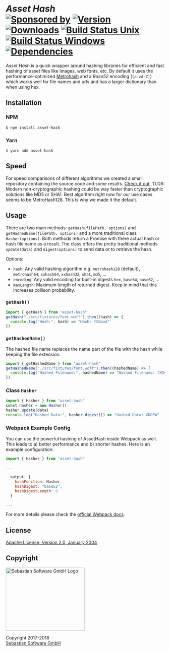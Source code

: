 # _Asset Hash_ <br/>[![Sponsored by][sponsor-img]][sponsor] [![Version][npm-version-img]][npm] [![Downloads][npm-downloads-img]][npm] [![Build Status Unix][travis-img]][travis] [![Build Status Windows][appveyor-img]][appveyor] [![Dependencies][deps-img]][deps]

_Asset Hash_ is a quick wrapper around hashing libraries for efficient and fast hashing of asset files like images, web fonts, etc. By default it uses the performance-optimized [Metrohash](https://github.com/jandrewrogers/MetroHash) and a *Base52* encoding (`[a-zA-Z]`) which works well for file names and urls and has a larger dictionary than when using hex.

[sponsor]: https://www.sebastian-software.de
[deps]: https://david-dm.org/sebastian-software/asset-hash
[npm]: https://www.npmjs.com/package/asset-hash
[travis]: https://travis-ci.org/sebastian-software/asset-hash
[appveyor]: https://ci.appveyor.com/project/swernerx/asset-hash/branch/master

[sponsor-img]: https://badgen.net/badge/Sponsored%20by/Sebastian%20Software/692446
[deps-img]: https://badgen.net/david/dep/sebastian-software/asset-hash
[npm-downloads-img]: https://badgen.net/npm/dm/asset-hash
[npm-version-img]: https://badgen.net/npm/v/asset-hash
[travis-img]: https://badgen.net/travis/sebastian-software/asset-hash?label=unix%20build
[appveyor-img]: https://badgen.net/appveyor/ci/swernerx/asset-hash?label=windows%20build

## Installation

### NPM

```console
$ npm install asset-hash
```

### Yarn

```console
$ yarn add asset-hash
```


## Speed

For speed comparisons of different algorithms we created a small repository containing the source code and some results. [Check it out](https://github.com/sebastian-software/node-hash-comparison). TLDR: Modern non-cryptographic hashing could be way faster than cryptographic solutions like MD5 or SHA1. Best algorithm right now for our use cases seems to be MetroHash128. This is why we made it the default.


## Usage

There are two main methods: `getHash(filePath, options)` and `getHashedName(filePath, options)` and a more traditional class `Hasher(options)`. Both methods return a Promise with there actual hash or hash file name as a result. The class offers the pretty traditional methods `update(data)` and `digest(options)` to send data or to retrieve the hash.

Options:

- `hash`: Any valid hashing algorithm e.g. `metrohash128` (default), `metrohash64`, `xxhash64`, `xxhash32`, `sha1`, `md5`, ...
- `encoding`: Any valid encoding for built-in digests `hex`, `base64`, `base62`, ...
- `maxLength`: Maximum length of returned digest. Keep in mind that this increases collison probability.


### `getHash()`

```js
import { getHash } from "asset-hash"
getHash("./src/fixtures/font.woff").then((hash) => {
  console.log("Hash:", hash) => "Hash: fXQovA"
})
```

### `getHashedName()`

The hashed file name replaces the name part of the file with the hash while keeping the file extension.

```js
import { getHashedName } from "asset-hash"
getHashedName("./src/fixtures/font.woff").then((hashedName) => {
  console.log("Hashed Filename:", hashedName) => "Hashed Filename: fXQovA.woff"
})
```

### Class `Hasher`

```js
import { Hasher } from "asset-hash"
const hasher = new Hasher()
hasher.update(data)
console.log("Hashed Data:", hasher.digest()) => "Hashed Data: XDOPW"
```

### Webpack Example Config

You can use the powerful hashing of AssetHash inside Webpack as well. This leads to a) better performance and b) shorter hashes. Here is an example configuration:

```js
import { Hasher } from "asset-hash"

...

  output: {
    hashFunction: Hasher,
    hashDigest: "base52",
    hashDigestLength: 8
  }

...
```

For more details please check the [official Webpack docs](https://webpack.js.org/configuration/output/#output-hashfunction).




## License

[Apache License; Version 2.0, January 2004](http://www.apache.org/licenses/LICENSE-2.0)

## Copyright

<img src="https://cdn.rawgit.com/sebastian-software/sebastian-software-brand/3d93746f/sebastiansoftware-en.svg" alt="Sebastian Software GmbH Logo" width="250" height="200"/>

Copyright 2017-2018<br/>[Sebastian Software GmbH](http://www.sebastian-software.de)
